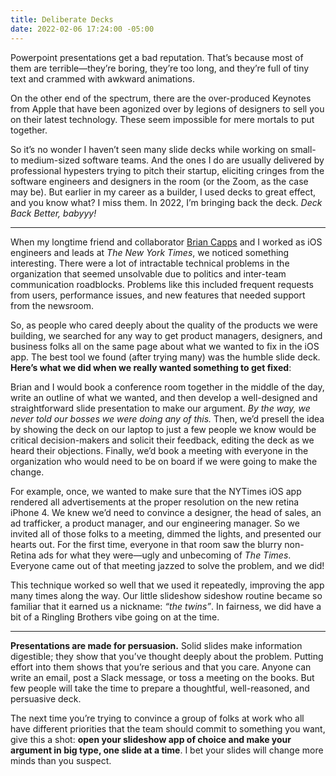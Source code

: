 ```yaml
---
title: Deliberate Decks
date: 2022-02-06 17:24:00 -05:00
---
```


Powerpoint presentations get a bad reputation. That’s because most of them are terrible—they’re boring, they’re too long, and they’re full of tiny text and crammed with awkward animations.

On the other end of the spectrum, there are the over-produced Keynotes from Apple that have been agonized over by legions of designers to sell you on their latest technology. These seem impossible for mere mortals to put together.

So it’s no wonder I haven’t seen many slide decks while working on small- to medium-sized software teams. And the ones I do are usually delivered by professional hypesters trying to pitch their startup, eliciting cringes from the software engineers and designers in the room (or the Zoom, as the case may be). But earlier in my career as a builder, I used decks to great effect, and you know what? I miss them. In 2022, I’m bringing back the deck. *Deck Back Better, babyyy!*

* * *

When my longtime friend and collaborator [Brian Capps](http://briancapps.org) and I worked as iOS engineers and leads at *The New York Times*, we noticed something interesting. There were a lot of intractable technical problems in the organization that seemed unsolvable due to politics and inter-team communication roadblocks. Problems like this included frequent requests from users, performance issues, and new features that needed support from the newsroom.

So, as people who cared deeply about the quality of the products we were building, we searched for any way to get product managers, designers, and business folks all on the same page about what we wanted to fix in the iOS app. The best tool we found (after trying many) was the humble slide deck. **Here’s what we did when we really wanted something to get fixed**: 

Brian and I would book a conference room together in the middle of the day, write an outline of what we wanted, and then develop a well-designed and straightforward slide presentation to make our argument. *By the way, we never told our bosses we were doing any of this.* Then, we’d presell the idea by showing the deck on our laptop to just a few people we know would be critical decision-makers and solicit their feedback, editing the deck as we heard their objections. Finally, we’d book a meeting with everyone in the organization who would need to be on board if we were going to make the change. 

For example, once, we wanted to make sure that the NYTimes iOS app rendered all advertisements at the proper resolution on the new retina iPhone 4. We knew we’d need to convince a designer, the head of sales, an ad trafficker, a product manager, and our engineering manager. So we invited all of those folks to a meeting, dimmed the lights, and presented our hearts out. For the first time, everyone in that room saw the blurry non-Retina ads for what they were—ugly and unbecoming of *The Times*. Everyone came out of that meeting jazzed to solve the problem, and we did! 

This technique worked so well that we used it repeatedly, improving the app many times along the way. Our little slideshow sideshow routine became so familiar that it earned us a nickname: *“the twins”*. In fairness, we did have a bit of a Ringling Brothers vibe going on at the time. 

* * *

**Presentations are made for persuasion.** Solid slides make information digestible; they show that you’ve thought deeply about the problem. Putting effort into them shows that you’re serious and that you care. Anyone can write an email, post a Slack message, or toss a meeting on the books. But few people will take the time to prepare a thoughtful, well-reasoned, and persuasive deck.

The next time you’re trying to convince a group of folks at work who all have different priorities that the team should commit to something you want, give this a shot: **open your slideshow app of choice and make your argument in big type, one slide at a time**. I bet your slides will change more minds than you suspect.